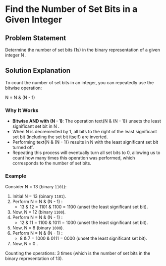 # Find the Number of Set Bits in a Given Integer

## Problem Statement
Determine the number of set bits (1s) in the binary representation of a given integer  N .

## Solution Explanation
To count the number of set bits in an integer, you can repeatedly use the bitwise operation:

N = N & (N - 1)

### Why It Works
- **Bitwise AND with (N - 1)**: The operation  text{N & (N - 1)}  unsets the least significant set bit in  N .
- When  N  is decremented by 1, all bits to the right of the least significant set bit (including the set bit itself) are inverted.
- Performing  text{N & (N - 1)}  results in  N  with the least significant set bit turned off.
- Repeating this process will eventually turn all set bits to 0, allowing us to count how many times this operation was performed, which corresponds to the number of set bits.

### Example
Consider  N = 13  (binary `1101`):
1. Initial  N = 13  (binary `1101`).
2. Perform  N = N & (N - 1) :
   -  13 & 12 = 1101 & 1100 = 1100  (unset the least significant set bit).
3. Now,  N = 12  (binary `1100`).
4. Perform  N = N & (N - 1) :
   -  12 & 11 = 1100 & 1011 = 1000  (unset the least significant set bit).
5. Now,  N = 8  (binary `1000`).
6. Perform  N = N & (N - 1) :
   -  8 & 7 = 1000 & 0111 = 0000  (unset the least significant set bit).
7. Now,  N = 0 .

Counting the operations: 3 times (which is the number of set bits in the binary representation of 13).
